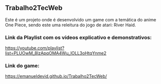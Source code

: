 ## Trabalho2TecWeb
Este é um projeto onde é desenvolvido um game com a temática do anime One Piece, sendo este uma releitura do jogo de atari: River Haid.

### Link da Playlist com os vídeos explicativo e demonstrativos:
https://youtube.com/playlist?list=PLUOwM_8lzApqOMA4Wu_lOLL3oHtqYnme2

### Link do game:
https://emanueldevid.github.io/Trabalho2TecWeb/
